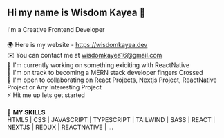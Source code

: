 ## Hi my name is Wisdom Kayea 👋

I'm a Creative Frontend Developer
<br>
<br>🌍  Here is my website - https://wisdomkayea.dev
<br>✉️  You can contact me at wisdomkayea16@gmail.com
<br>🚀  I'm currently working on something exiciting with ReactNative
<br>🧠  I'm on track to becoming a MERN stack developer fingers Crossed
<br>🤝  I'm open to collaborating on React Projects, Nextjs Project, ReactNative Project or Any Interesting Project
<br>⚡  Hit me up lets get started
<br><br>
🔭 <b> MY SKILLS </b> <br>
HTML5 | CSS | JAVASCRIPT | TYPESCRIPT | TAILWIND | SASS | REACT | NEXTJS | REDUX | REACTNATIVE | ...


